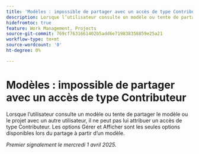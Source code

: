 ```yaml
---
title: 'Modèles : impossible de partager avec un accès de type Contributeur'
description: Lorsque l’utilisateur consulte un modèle ou tente de partager le modèle ou le projet avec un autre utilisateur, il ne peut pas lui attribuer un accès de type Contributeur. Les options Gérer et Afficher sont les seules options disponibles lors du partage à partir d’un modèle.
hidefromtoc: true
feature: Work Management, Projects
source-git-commit: 769cf7631661402b5add6e719838358859e25a21
workflow-type: tm+mt
source-wordcount: '0'
ht-degree: 0%

---
```



# Modèles : impossible de partager avec un accès de type Contributeur

Lorsque l’utilisateur consulte un modèle ou tente de partager le modèle ou le projet avec un autre utilisateur, il ne peut pas lui attribuer un accès de type Contributeur. Les options Gérer et Afficher sont les seules options disponibles lors du partage à partir d’un modèle.

_Premier signalement le mercredi 1 avril 2025._
